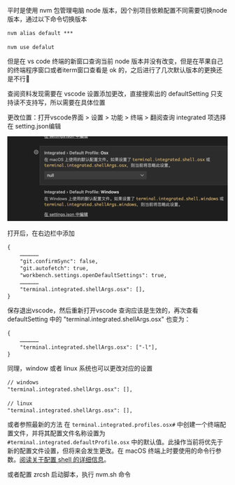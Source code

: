 平时是使用 nvm 包管理电脑 node 版本，因个别项目依赖配置不同需要切换node版本，通过以下命令切换版本
```
nvm alias default ***

nvm use defalut
```
但是在 vs code 终端的新窗口查询当前 node 版本并没有改变，但是在苹果自己的终端程序窗口或者iterm窗口查看是 ok 的，之后进行了几次默认版本的更换还是不行🙅

查阅资料发现需要在 vscode 设置添加更改，直接搜索出的 defaultSetting 只支持读不支持写，所以需要在具体位置

更改位置：打开vscode界面 > 设置  >  功能  >  终端  >  翻阅查询 integrated 项选择在 setting.json编辑

![alt text](../images/vs_terminal.png)

打开后，在右边栏中添加
```
{
    ………………
    "git.confirmSync": false,
    "git.autofetch": true,
    "workbench.settings.openDefaultSettings": true,
    ………………
    "terminal.integrated.shellArgs.osx": [],
}
```
保存退出vscode，然后重新打开vscode 查询应该是生效的，再次查看 defaultSetting 中的 "terminal.integrated.shellArgs.osx" 也变为：
```
{
    ………………
    "terminal.integrated.shellArgs.osx": ["-l"],
}
```
同理，window 或者 linux 系统也可以更改对应的设置
```
// windows
"terminal.integrated.shellArgs.osx": [],

// linux
"terminal.integrated.shellArgs.osx": [],
```

或者参照最新的方法 在 `terminal.integrated.profiles.osx#` 中创建一个终端配置文件，并将其配置文件名称设置为 `#terminal.integrated.defaultProfile.osx` 中的默认值。此操作当前将优先于新的配置文件设置，但将来会发生更改。在 macOS 终端上时要使用的命令行参数。[阅读关于配置 shell 的详细信息](https://code.visualstudio.com/docs/editor/integrated-terminal#_terminal-profiles)。

或者配置 zrcsh 启动脚本，执行 nvm.sh 命令
